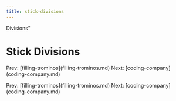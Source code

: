 ```yaml
---
title: stick-divisions
---
```


Divisions\"

# Stick Divisions

Prev: \[filling-trominos](filling-trominos.md)
Next: \[coding-company](coding-company.md)

Prev: \[filling-trominos](filling-trominos.md)
Next: \[coding-company](coding-company.md)
